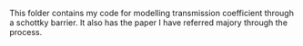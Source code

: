 This folder contains my code for modelling transmission coefficient through a schottky barrier. It also has the paper I have referred majory through the process.
